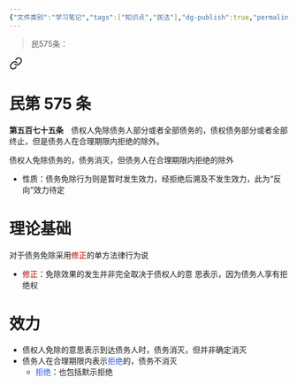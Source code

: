 ```yaml
---
{"文件类别":"学习笔记","tags":["知识点","民法"],"dg-publish":true,"permalink":"/学习笔记studyup/民法总论/免除债务/","dgPassFrontmatter":true,"created":"2024-10-27T22:49:13.353+08:00","updated":"2024-10-27T22:49:58.916+08:00"}
---
```


>民575条：
<div class="transclusion internal-embed is-loaded"><a class="markdown-embed-link" href="////#t575" aria-label="Open link"><svg xmlns="http://www.w3.org/2000/svg" width="24" height="24" viewBox="0 0 24 24" fill="none" stroke="currentColor" stroke-width="2" stroke-linecap="round" stroke-linejoin="round" class="svg-icon lucide-link"><path d="M10 13a5 5 0 0 0 7.54.54l3-3a5 5 0 0 0-7.07-7.07l-1.72 1.71"></path><path d="M14 11a5 5 0 0 0-7.54-.54l-3 3a5 5 0 0 0 7.07 7.07l1.71-1.71"></path></svg></a><div class="markdown-embed">

<div class="markdown-embed-title">

# 民第 575 条

</div>


**第五百七十五条**　债权人免除债务人部分或者全部债务的，债权债务部分或者全部终止，但是债务人在合理期限内拒绝的除外。 

</div></div>


债权人免除债务的，债务消灭，但债务人在合理期限内拒绝的除外
- 性质：债务免除行为则是暂时发生效力，经拒绝后溯及不发生效力，此为“反向”效力待定
# 理论基础
对于债务免除采用<font color="#c00000">修正</font>的单方法律行为说
- <font color="#c00000">修正</font>：免除效果的发生并非完全取决于债权人的意 思表示，因为债务人享有拒绝权
# 效力
- 债权人免除的意思表示到达债务人时，债务消灭，但并非确定消灭
- 债务人在合理期限内表示<font color="#245bdb">拒绝</font>的，债务不消灭
	- <font color="#245bdb">拒绝</font>：也包括默示拒绝